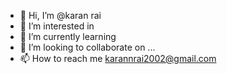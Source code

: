 - 👋 Hi, I’m @karan rai
- 👀 I’m interested in 
- 🌱 I’m currently learning
- 💞️ I’m looking to collaborate on ...
- 📫 How to reach me karannrai2002@gmail.com

<!---
karangamer2/karangamer2 is a ✨ special ✨ repository because its `README.md` (this file) appears on your GitHub profile.
You can click the Preview link to take a look at your changes.
--->
